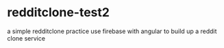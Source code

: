 # redditclone-test2
a simple redditclone practice
use firebase with angular to build up a reddit clone service
